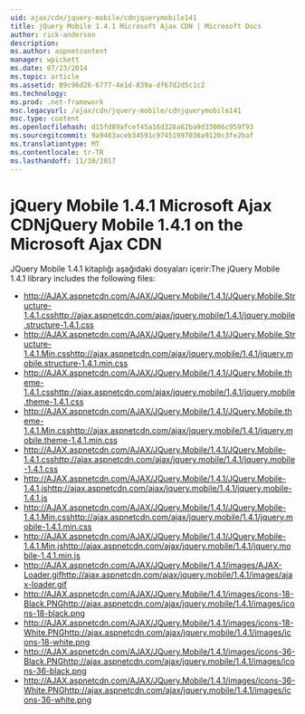 ```yaml
---
uid: ajax/cdn/jquery-mobile/cdnjquerymobile141
title: jQuery Mobile 1.4.1 Microsoft Ajax CDN | Microsoft Docs
author: rick-anderson
description: 
ms.author: aspnetcontent
manager: wpickett
ms.date: 07/23/2014
ms.topic: article
ms.assetid: 89c96d26-6777-4e1d-839a-df67d2d5c1c2
ms.technology: 
ms.prod: .net-framework
msc.legacyurl: /ajax/cdn/jquery-mobile/cdnjquerymobile141
msc.type: content
ms.openlocfilehash: d15fd89afcef45a16d328a62ba9d33006c959f93
ms.sourcegitcommit: 9a9483aceb34591c97451997036a9120c3fe2baf
ms.translationtype: MT
ms.contentlocale: tr-TR
ms.lasthandoff: 11/10/2017
---
```

<a name="jquery-mobile-141-on-the-microsoft-ajax-cdn"></a><span data-ttu-id="eef40-102">jQuery Mobile 1.4.1 Microsoft Ajax CDN</span><span class="sxs-lookup"><span data-stu-id="eef40-102">jQuery Mobile 1.4.1 on the Microsoft Ajax CDN</span></span>
====================
<span data-ttu-id="eef40-103">JQuery Mobile 1.4.1 kitaplığı aşağıdaki dosyaları içerir:</span><span class="sxs-lookup"><span data-stu-id="eef40-103">The jQuery Mobile 1.4.1 library includes the following files:</span></span>

- <span data-ttu-id="eef40-104">http://AJAX.aspnetcdn.com/AJAX/JQuery.Mobile/1.4.1/JQuery.Mobile.Structure-1.4.1.css</span><span class="sxs-lookup"><span data-stu-id="eef40-104">http://ajax.aspnetcdn.com/ajax/jquery.mobile/1.4.1/jquery.mobile.structure-1.4.1.css</span></span>
- <span data-ttu-id="eef40-105">http://AJAX.aspnetcdn.com/AJAX/JQuery.Mobile/1.4.1/JQuery.Mobile.Structure-1.4.1.Min.css</span><span class="sxs-lookup"><span data-stu-id="eef40-105">http://ajax.aspnetcdn.com/ajax/jquery.mobile/1.4.1/jquery.mobile.structure-1.4.1.min.css</span></span>
- <span data-ttu-id="eef40-106">http://AJAX.aspnetcdn.com/AJAX/JQuery.Mobile/1.4.1/JQuery.Mobile.theme-1.4.1.css</span><span class="sxs-lookup"><span data-stu-id="eef40-106">http://ajax.aspnetcdn.com/ajax/jquery.mobile/1.4.1/jquery.mobile.theme-1.4.1.css</span></span>
- <span data-ttu-id="eef40-107">http://AJAX.aspnetcdn.com/AJAX/JQuery.Mobile/1.4.1/JQuery.Mobile.theme-1.4.1.Min.css</span><span class="sxs-lookup"><span data-stu-id="eef40-107">http://ajax.aspnetcdn.com/ajax/jquery.mobile/1.4.1/jquery.mobile.theme-1.4.1.min.css</span></span>
- <span data-ttu-id="eef40-108">http://AJAX.aspnetcdn.com/AJAX/JQuery.Mobile/1.4.1/JQuery.Mobile-1.4.1.css</span><span class="sxs-lookup"><span data-stu-id="eef40-108">http://ajax.aspnetcdn.com/ajax/jquery.mobile/1.4.1/jquery.mobile-1.4.1.css</span></span>
- <span data-ttu-id="eef40-109">http://AJAX.aspnetcdn.com/AJAX/JQuery.Mobile/1.4.1/JQuery.Mobile-1.4.1.js</span><span class="sxs-lookup"><span data-stu-id="eef40-109">http://ajax.aspnetcdn.com/ajax/jquery.mobile/1.4.1/jquery.mobile-1.4.1.js</span></span>
- <span data-ttu-id="eef40-110">http://AJAX.aspnetcdn.com/AJAX/JQuery.Mobile/1.4.1/JQuery.Mobile-1.4.1.Min.css</span><span class="sxs-lookup"><span data-stu-id="eef40-110">http://ajax.aspnetcdn.com/ajax/jquery.mobile/1.4.1/jquery.mobile-1.4.1.min.css</span></span>
- <span data-ttu-id="eef40-111">http://AJAX.aspnetcdn.com/AJAX/JQuery.Mobile/1.4.1/JQuery.Mobile-1.4.1.Min.js</span><span class="sxs-lookup"><span data-stu-id="eef40-111">http://ajax.aspnetcdn.com/ajax/jquery.mobile/1.4.1/jquery.mobile-1.4.1.min.js</span></span>
- <span data-ttu-id="eef40-112">http://AJAX.aspnetcdn.com/AJAX/JQuery.Mobile/1.4.1/images/AJAX-Loader.gif</span><span class="sxs-lookup"><span data-stu-id="eef40-112">http://ajax.aspnetcdn.com/ajax/jquery.mobile/1.4.1/images/ajax-loader.gif</span></span>
- <span data-ttu-id="eef40-113">http://AJAX.aspnetcdn.com/AJAX/JQuery.Mobile/1.4.1/images/icons-18-Black.PNG</span><span class="sxs-lookup"><span data-stu-id="eef40-113">http://ajax.aspnetcdn.com/ajax/jquery.mobile/1.4.1/images/icons-18-black.png</span></span>
- <span data-ttu-id="eef40-114">http://AJAX.aspnetcdn.com/AJAX/JQuery.Mobile/1.4.1/images/icons-18-White.PNG</span><span class="sxs-lookup"><span data-stu-id="eef40-114">http://ajax.aspnetcdn.com/ajax/jquery.mobile/1.4.1/images/icons-18-white.png</span></span>
- <span data-ttu-id="eef40-115">http://AJAX.aspnetcdn.com/AJAX/JQuery.Mobile/1.4.1/images/icons-36-Black.PNG</span><span class="sxs-lookup"><span data-stu-id="eef40-115">http://ajax.aspnetcdn.com/ajax/jquery.mobile/1.4.1/images/icons-36-black.png</span></span>
- <span data-ttu-id="eef40-116">http://AJAX.aspnetcdn.com/AJAX/JQuery.Mobile/1.4.1/images/icons-36-White.PNG</span><span class="sxs-lookup"><span data-stu-id="eef40-116">http://ajax.aspnetcdn.com/ajax/jquery.mobile/1.4.1/images/icons-36-white.png</span></span>

